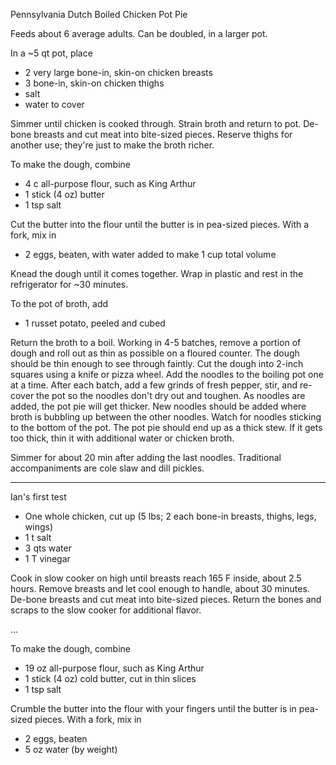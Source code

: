 Pennsylvania Dutch Boiled Chicken Pot Pie

Feeds about 6 average adults.  Can be doubled, in a larger pot.

In a ~5 qt pot, place

* 2 very large bone-in, skin-on chicken breasts
* 3 bone-in, skin-on chicken thighs
* salt
* water to cover

Simmer until chicken is cooked through.
Strain broth and return to pot.
De-bone breasts and cut meat into bite-sized pieces.
Reserve thighs for another use;  they're just to make the broth richer.

To make the dough, combine

* 4 c all-purpose flour, such as King Arthur
* 1 stick (4 oz) butter
* 1 tsp salt

Cut the butter into the flour until the butter is in pea-sized pieces.
With a fork, mix in

* 2 eggs, beaten, with water added to make 1 cup total volume

Knead the dough until it comes together.
Wrap in plastic and rest in the refrigerator for ~30 minutes.

To the pot of broth, add

* 1 russet potato, peeled and cubed

Return the broth to a boil.
Working in 4-5 batches, remove a portion of dough and roll out as thin as possible on a floured counter.
The dough should be thin enough to see through faintly.
Cut the dough into 2-inch squares using a knife or pizza wheel.
Add the noodles to the boiling pot one at a time.
After each batch, add a few grinds of fresh pepper, stir, and re-cover the pot so the noodles don't dry out and toughen.
As noodles are added, the pot pie will get thicker.
New noodles should be added where broth is bubbling up between the other noodles.
Watch for noodles sticking to the bottom of the pot.
The pot pie should end up as a thick stew.
If it gets too thick, thin it with additional water or chicken broth.

Simmer for about 20 min after adding the last noodles.
Traditional accompaniments are cole slaw and dill pickles.

---

Ian's first test

* One whole chicken, cut up (5 lbs;  2 each bone-in breasts, thighs, legs, wings)
* 1 t salt
* 3 qts water
* 1 T vinegar

Cook in slow cooker on high until breasts reach 165 F inside, about 2.5 hours.
Remove breasts and let cool enough to handle, about 30 minutes.
De-bone breasts and cut meat into bite-sized pieces.
Return the bones and scraps to the slow cooker for additional flavor.

...

To make the dough, combine

* 19 oz all-purpose flour, such as King Arthur
* 1 stick (4 oz) cold butter, cut in thin slices
* 1 tsp salt

Crumble the butter into the flour with your fingers until the butter is in pea-sized pieces.
With a fork, mix in

* 2 eggs, beaten
* 5 oz water (by weight)
